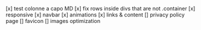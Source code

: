 [x] test colonne a capo MD
[x] fix rows inside divs that are not .container
[x] responsive
[x] navbar
[x] animations
[x] links & content
[] privacy policy page
[] favicon
[] images optimization